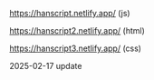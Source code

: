 https://hanscript.netlify.app/ (js)

https://hanscript2.netlify.app/ (html)

https://hanscript3.netlify.app/ (css)

2025-02-17 update
